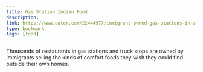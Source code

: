 ```yaml
---
title: Gas Station Indian Food
description:
link: https://www.eater.com/22444977/immigrant-owned-gas-stations-in-america
type: bookmark
tags: [food]
---
```


Thousands of restaurants in gas stations and truck stops are owned by immigrants selling the kinds of comfort foods they wish they could find outside their own homes.
